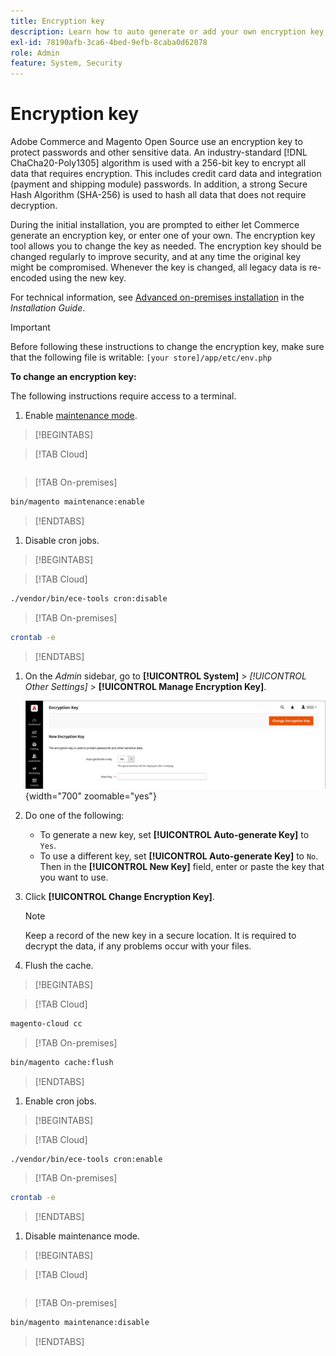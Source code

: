 ```yaml
---
title: Encryption key
description: Learn how to auto generate or add your own encryption key, which should be changed regularly to improve security.
exl-id: 78190afb-3ca6-4bed-9efb-8caba0d62078
role: Admin
feature: System, Security
---
```

# Encryption key

Adobe Commerce and Magento Open Source use an encryption key to protect passwords and other sensitive data. An industry-standard [!DNL ChaCha20-Poly1305] algorithm is used with a 256-bit key to encrypt all data that requires encryption. This includes credit card data and integration (payment and shipping module) passwords. In addition, a strong Secure Hash Algorithm (SHA-256) is used to hash all data that does not require decryption.

During the initial installation, you are prompted to either let Commerce generate an encryption key, or enter one of your own. The encryption key tool allows you to change the key as needed. The encryption key should be changed regularly to improve security, and at any time the original key might be compromised. Whenever the key is changed, all legacy data is re-encoded using the new key.

For technical information, see [Advanced on-premises installation](https://experienceleague.adobe.com/docs/commerce-operations/installation-guide/advanced.html) in the _Installation Guide_.

>[!IMPORTANT]
>
>Before following these instructions to change the encryption key, make sure that the following file is writable: `[your store]/app/etc/env.php`

**To change an encryption key:**

The following instructions require access to a terminal.

1. Enable [maintenance mode](https://experienceleague.adobe.com/en/docs/commerce-operations/configuration-guide/setup/application-modes#maintenance-mode).

>[!BEGINTABS]
   
>[!TAB Cloud]

   ```bash

   ```

>[!TAB On-premises]
   
   ```bash
   bin/magento maintenance:enable
   ```

>[!ENDTABS]

1. Disable cron jobs.

>[!BEGINTABS]

>[!TAB Cloud]

   ```bash
   ./vendor/bin/ece-tools cron:disable
   ```

>[!TAB On-premises]

   ```bash
   crontab -e
   ```

>[!ENDTABS]

1. On the _Admin_ sidebar, go to **[!UICONTROL System]** > _[!UICONTROL Other Settings]_ > **[!UICONTROL Manage Encryption Key]**.

   ![System encryption key](./assets/encryption-key.png){width="700" zoomable="yes"}

1. Do one of the following:

   - To generate a new key, set **[!UICONTROL Auto-generate Key]** to `Yes`.
   - To use a different key, set **[!UICONTROL Auto-generate Key]** to `No`. Then in the **[!UICONTROL New Key]** field, enter or paste the key that you want to use.

1. Click **[!UICONTROL Change Encryption Key]**.

   >[!NOTE]
   >
   >Keep a record of the new key in a secure location. It is required to decrypt the data, if any problems occur with your files.

1. Flush the cache.

>[!BEGINTABS]

>[!TAB Cloud]

   ```bash
   magento-cloud cc
   ```

>[!TAB On-premises]
   
   ```bash
   bin/magento cache:flush
   ```

>[!ENDTABS]

1. Enable cron jobs.

>[!BEGINTABS]

>[!TAB Cloud]

   ```bash
   ./vendor/bin/ece-tools cron:enable
   ```

>[!TAB On-premises]

   ```bash
   crontab -e
   ```

>[!ENDTABS]

1. Disable maintenance mode.

>[!BEGINTABS]

>[!TAB Cloud]

   ```bash
   
   ```

>[!TAB On-premises]

   ```bash
   bin/magento maintenance:disable
   ```

>[!ENDTABS]
